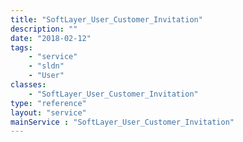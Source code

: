 ```yaml
---
title: "SoftLayer_User_Customer_Invitation"
description: ""
date: "2018-02-12"
tags:
    - "service"
    - "sldn"
    - "User"
classes:
    - "SoftLayer_User_Customer_Invitation"
type: "reference"
layout: "service"
mainService : "SoftLayer_User_Customer_Invitation"
---
```

